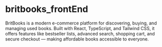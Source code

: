 # britbooks_frontEnd
BritBooks is a modern e-commerce platform for discovering, buying, and managing used books. Built with React, TypeScript, and Tailwind CSS, it offers features like bestseller lists, advanced search, shopping cart, and secure checkout — making affordable books accessible to everyone.
